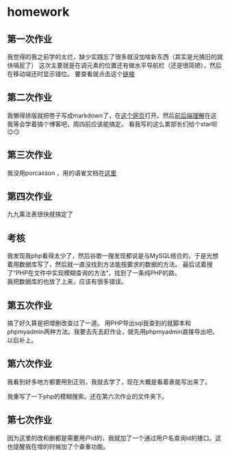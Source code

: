 # homework

## 第一次作业

我觉得的我之前学的太烂，缺少实践忘了很多就没加啥新东西（其实是光搞旧的就快嗝屁了）
这次主要就是在调元素的位置还有做水平导航栏（还是很简陋），然后在移动端还时显示错位。
  要查看就点击这个[链接](https://kierinter.github.io/homework/%E6%88%91%E7%9A%84%E5%AE%B6%E4%B9%A1/index.html)  
## 第二次作业

我懒得排版就把卷子写成markdown了，在[这个网页](https://kierinter.github.io/homework/第二次作业/复试试卷)打开。然后[前后端理解](https://kierinter.github.io/homework/第二次作业/前后端的理解)在这   
我等会学着搞个博客吧，周四前应该能搞定。 
看我写的这么累部长们给个star呗😉😏

## 第三次作业

我没用porcasson ，用的语雀文档在[这里](https://www.yuque.com/docs/share/34fb1cf4-599e-4495-ae48-63c81c5aa6ce)

## 第四次作业

九九乘法表很快就搞定了

## 考核

我发现我php看得太少了，然后谷歌一搜发现都说是与MySQL结合的，于是光想着用数据库写了，然后就一直没找到方法能按要求的数据的方法。
最后试着搜了“PHP在文件中实现模糊查询的方法”，找到了一条纯PHP的路。  
我把数据库的也放了上来，应该有很多错误。

## 第五次作业

搞了好久算是把增删改查过了一道。
用PHP导出sql我查到的就脚本和phpmyadmin两种方法。我要去先去赶作业，就先用phpmyadmin直接导出吧。以后补上。

## 第六次作业

我看到好多地方都要用到正则，我就去学了，现在大概是看着表能写出来了。

我重写了一下php的模糊搜索。还在第六次作业的文件夹下。

## 第七次作业

因为这里的改和删都是需要用户id的，我就加了一个通过用户名查询id的接口。这也提醒我在增的时候加了个查重功能。
